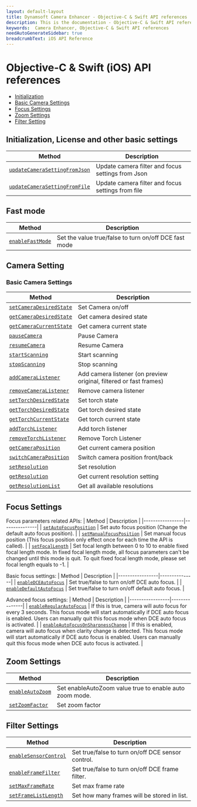 ```yaml
---
layout: default-layout
title: Dynamsoft Camera Enhancer - Objective-C & Swift API references
description: This is the documentation - Objective-C & Swift API references page of Dynamsoft Camera Enhancer.
keywords:  Camera Enhancer, Objective-C & Swift API references
needAutoGenerateSidebar: true
breadcrumbText: iOS API Reference
---
```


# Objective-C & Swift (iOS) API references

- [Initialization](#Initialization-License-and-other-basic-settings)
- [Basic Camera Settings](#Basic-Camera-Settings)
- [Focus Settings](#Focus-Settings)
- [Zoom Settings](#Zoom-Settings)
- [Filter Setting](#Filter-Settings)

## Initialization, License and other basic settings

| Method | Description |
|-----------------|---------------|
| [`updateCameraSettingFromJson`]({{site.ios-basic-setting}}basic-setting.html#updateCameraSettingFromJson) | Update camera filter and focus settings from Json |
| [`updateCameraSettingFromFile`]({{site.ios-basic-setting}}basic-setting.html#updateCameraSettingFromFile) | Update camera filter and focus settings from file |

## Fast mode

| Method | Description |
|-----------------|---------------|
| [`enableFastMode`]({{site.ios-basic-setting}}basic-setting.html#setFastmode) | Set the value true/false to turn on/off DCE fast mode |

## Camera Setting

### Basic Camera Settings

| Method | Description |
|-----------------|---------------|
| [`setCameraDesiredState`]({{site.ios-basic-setting}}basic-setting.html#getCameraCurrentState-getCameraDesireState-and-setCameraDesireState) | Set Camera on/off |
| [`getCameraDesiredState`]({{site.ios-basic-setting}}basic-setting.html#getCameraCurrentState-getCameraDesireState-and-setCameraDesireState) | Get camera desired state |
| [`getCameraCurrentState`]({{site.ios-basic-setting}}basic-setting.html#getCameraCurrentState-getCameraDesireState-and-setCameraDesireState) | Get camera current state |
| [`pauseCamera`]({{site.ios-basic-setting}}basic-setting.html#pauseCamera-and-resumeCamera) | Pause Camera |
| [`resumeCamera`]({{site.ios-basic-setting}}basic-setting.html#pauseCamera-and-resumeCamera) | Resume Camera |
| [`startScanning`]({{site.ios-basic-setting}}basic-setting.html#stopScanning-and-startScanning) | Start scanning |
| [`stopScanning`]({{site.ios-basic-setting}}basic-setting.html#stopScanning-and-startScanning) | Stop scanning |
| [`addCameraListener`]({{site.ios-basic-setting}}basic-setting.html#addCameraListener-and-removeCameraListener) | Add camera listener (on preview original, filtered or fast frames) |
| [`removeCameraListener`]({{site.ios-basic-setting}}basic-setting.html#addCameraListener-and-removeCameraListener) | Remove camera listener |
| [`setTorchDesiredState`]({{site.ios-basic-setting}}basic-setting.html#getTorchCurrentState-getTorchDesiredState-and-setTorchDesiredState) | Set torch state |
| [`getTorchDesiredState`]({{site.ios-basic-setting}}basic-setting.html#getTorchCurrentState-getTorchDesiredState-and-setTorchDesiredState) | Get torch desired state |
| [`getTorchCurrentState`]({{site.ios-basic-setting}}basic-setting.html#getTorchCurrentState-getTorchDesiredState-and-setTorchDesiredState) | Get torch current state |
| [`addTorchListener`]({{site.ios-basic-setting}}basic-setting.html#addTorchListener-and-removeTorchListener) | Add torch listener |
| [`removeTorchListener`]({{site.ios-basic-setting}}basic-setting.html#addTorchListener-and-removeTorchListener) | Remove Torch Listener |
| [`getCameraPosition`]({{site.ios-basic-setting}}basic-setting.html#getCameraPosition-and-switchCameraPosition) | Get current camera position |
| [`switchCameraPosition`]({{site.ios-basic-setting}}basic-setting.html#getCameraPosition-and-switchCameraPosition) | Switch camera position front/back |
| [`setResolution`]({{site.ios-basic-setting}}basic-setting.html#getResolution-and-setResolution) | Set resolution |
| [`getResolution`]({{site.ios-basic-setting}}basic-setting.html#getResolution-and-setResolution) | Get current resolution setting |
| [`getResolutionList`](basic-setting/basic-setting.md#getResolution-and-setResolution) | Get all available resolutions |

## Focus Settings

Focus parameters related APIs:
| Method | Description |
|-----------------|---------------|
| [`setAutoFocusPosition`]({{site.ios-zoom-setting}}zoom-focus.html#setAutoFocusPosition) | Set auto focus position (Change the default auto focus position). |
| [`setManualFocusPosition`]({{site.ios-zoom-setting}}zoom-focus.html#setManualFocusPosition) | Set manual focus position (This focus position only effect once for each time the API is called). |
| [`setFocalLength`]({{site.ios-zoom-setting}}zoom-focus.html#setFocalLength) | Set focal length between 0 to 10 to enable fixed focal length mode. In fixed focal length mode, all focus parameters can't be changed until this mode is quit. To quit fixed focal length mode, please set focal length equals to -1. |

Basic focus settings:
| Method | Description |
|-----------------|---------------|
| [`enableDCEAutoFocus`]({{site.ios-zoom-setting}}zoom-focus.html#enableDCEAutoFocus) | Set true/false to turn on/off DCE auto focus. |
| [`enableDefaultAutoFocus`]({{site.ios-zoom-setting}}zoom-focus.html#enableDefaultAutoFocus) | Set true/false to turn on/off default auto focus. |

Advanced focus settings: 
| Method | Description |
|-----------------|---------------|
| [`enableRegularAutoFocus`]({{site.ios-zoom-setting}}zoom-focus.html#enableRegularAutoFocus) | If this is true, camera will auto focus for every 3 seconds. This focus mode will start automatically if DCE auto focus is enabled. Users can manually quit this focus mode when DCE auto focus is activated. |
| [`enableAutoFocusOnSharpnessChange`]({{site.ios-zoom-setting}}zoom-focus.html#enableAutoFocusOnSharpnessChange) | If this is enabled, camera will auto focus when clarity change is detected. This focus mode will start automatically if DCE auto focus is enabled. Users can manually quit this focus mode when DCE auto focus is activated. |

## Zoom Settings
| Method | Description |
|-----------------|---------------|
| [`enableAutoZoom`]({{site.ios-zoom-setting}}zoom-focus.html#enableAutoZoom) | Set enableAutoZoom value true to enable auto zoom mode. |
| [`setZoomFactor`]({{site.ios-zoom-setting}}zoom-focus.html#setZoomFactor) | Set zoom factor |

## Filter Settings

| Method | Description |
|-----------------|---------------|
| [`enableSensorControl`]({{site.ios-filter-setting}}filter.html#setSensorControl) | Set true/false to turn on/off DCE sensor control. |
| [`enableFrameFilter`]({{site.ios-filter-setting}}filter.html#setUseFrameFilter) | Set true/false to turn on/off DCE frame filter. |
| [`setMaxFrameRate`]({{site.ios-filter-setting}}filter.html#setMaxFrameRate) | Set max frame rate |
| [`setFrameListLength`]({{site.ios-filter-setting}}filter.html#setFrameListLength) | Set how many frames will be stored in list. |